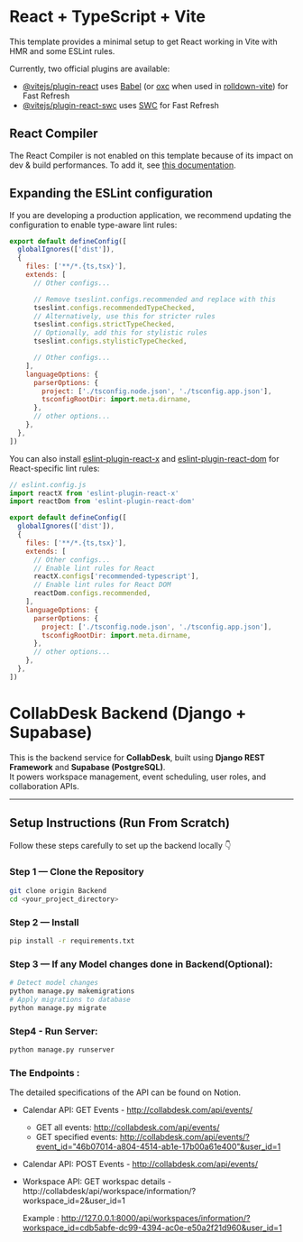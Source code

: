 # React + TypeScript + Vite

This template provides a minimal setup to get React working in Vite with HMR and some ESLint rules.

Currently, two official plugins are available:

- [@vitejs/plugin-react](https://github.com/vitejs/vite-plugin-react/blob/main/packages/plugin-react) uses [Babel](https://babeljs.io/) (or [oxc](https://oxc.rs) when used in [rolldown-vite](https://vite.dev/guide/rolldown)) for Fast Refresh
- [@vitejs/plugin-react-swc](https://github.com/vitejs/vite-plugin-react/blob/main/packages/plugin-react-swc) uses [SWC](https://swc.rs/) for Fast Refresh

## React Compiler

The React Compiler is not enabled on this template because of its impact on dev & build performances. To add it, see [this documentation](https://react.dev/learn/react-compiler/installation).

## Expanding the ESLint configuration

If you are developing a production application, we recommend updating the configuration to enable type-aware lint rules:

```js
export default defineConfig([
  globalIgnores(['dist']),
  {
    files: ['**/*.{ts,tsx}'],
    extends: [
      // Other configs...

      // Remove tseslint.configs.recommended and replace with this
      tseslint.configs.recommendedTypeChecked,
      // Alternatively, use this for stricter rules
      tseslint.configs.strictTypeChecked,
      // Optionally, add this for stylistic rules
      tseslint.configs.stylisticTypeChecked,

      // Other configs...
    ],
    languageOptions: {
      parserOptions: {
        project: ['./tsconfig.node.json', './tsconfig.app.json'],
        tsconfigRootDir: import.meta.dirname,
      },
      // other options...
    },
  },
])
```

You can also install [eslint-plugin-react-x](https://github.com/Rel1cx/eslint-react/tree/main/packages/plugins/eslint-plugin-react-x) and [eslint-plugin-react-dom](https://github.com/Rel1cx/eslint-react/tree/main/packages/plugins/eslint-plugin-react-dom) for React-specific lint rules:

```js
// eslint.config.js
import reactX from 'eslint-plugin-react-x'
import reactDom from 'eslint-plugin-react-dom'

export default defineConfig([
  globalIgnores(['dist']),
  {
    files: ['**/*.{ts,tsx}'],
    extends: [
      // Other configs...
      // Enable lint rules for React
      reactX.configs['recommended-typescript'],
      // Enable lint rules for React DOM
      reactDom.configs.recommended,
    ],
    languageOptions: {
      parserOptions: {
        project: ['./tsconfig.node.json', './tsconfig.app.json'],
        tsconfigRootDir: import.meta.dirname,
      },
      // other options...
    },
  },
])
```

# CollabDesk Backend (Django + Supabase)

This is the backend service for **CollabDesk**, built using **Django REST Framework** and **Supabase (PostgreSQL)**.  
It powers workspace management, event scheduling, user roles, and collaboration APIs.

---

## Setup Instructions (Run From Scratch)

Follow these steps carefully to set up the backend locally 👇

### Step 1 — Clone the Repository
```bash
git clone origin Backend
cd <your_project_directory>
```
### Step 2 — Install
```bash
pip install -r requirements.txt
```
### Step 3 — If any Model changes done in Backend(Optional):
```bash
# Detect model changes
python manage.py makemigrations
# Apply migrations to database
python manage.py migrate
```

### Step4 - Run Server:
```bash
python manage.py runserver
```

### The Endpoints :
The detailed specifications of the API can be found on Notion.
- Calendar API: GET Events - http://collabdesk.com/api/events/
    - GET all events: http://collabdesk.com/api/events/
    - GET specified events: http://collabdesk.com/api/events/?event_id="46b07014-a804-4514-ab1e-17b00a61e400"&user_id=1
- Calendar API: POST Events - http://collabdesk.com/api/events/
- Workspace API: GET workspac details - http://collabdesk/api/workspace/information/?workspace_id=2&user_id=1

    Example : http://127.0.0.1:8000/api/workspaces/information/?workspace_id=cdb5abfe-dc99-4394-ac0e-e50a2f21d960&user_id=1

